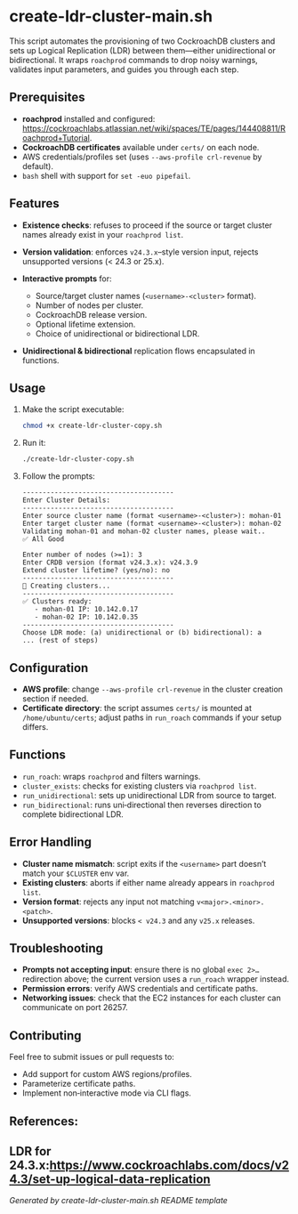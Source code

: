 # create-ldr-cluster-main.sh

This script automates the provisioning of two CockroachDB clusters and sets up Logical Replication (LDR) between them—either unidirectional or bidirectional. It wraps `roachprod` commands to drop noisy warnings, validates input parameters, and guides you through each step.

## Prerequisites

* **roachprod** installed and configured: https://cockroachlabs.atlassian.net/wiki/spaces/TE/pages/144408811/Roachprod+Tutorial.
* **CockroachDB certificates** available under `certs/` on each node.
* AWS credentials/profiles set (uses `--aws-profile crl-revenue` by default).
* `bash` shell with support for `set -euo pipefail`.

## Features

* **Existence checks**: refuses to proceed if the source or target cluster names already exist in your `roachprod list`.
* **Version validation**: enforces `v24.3.x`–style version input, rejects unsupported versions (< 24.3 or 25.x).
* **Interactive prompts** for:
  * Source/target cluster names (`<username>-<cluster>` format).
  * Number of nodes per cluster.
  * CockroachDB release version.
  * Optional lifetime extension.
  * Choice of unidirectional or bidirectional LDR.

* **Unidirectional & bidirectional** replication flows encapsulated in functions.

## Usage

1. Make the script executable:

   ```bash
   chmod +x create-ldr-cluster-copy.sh
   ```

2. Run it:

   ```bash
   ./create-ldr-cluster-copy.sh
   ```

3. Follow the prompts:

   ```text
   --------------------------------------
   Enter Cluster Details:
   --------------------------------------
   Enter source cluster name (format <username>-<cluster>): mohan-01
   Enter target cluster name (format <username>-<cluster>): mohan-02
   Validating mohan-01 and mohan-02 cluster names, please wait..
   ✅ All Good

   Enter number of nodes (>=1): 3
   Enter CRDB version (format v24.3.x): v24.3.9
   Extend cluster lifetime? (yes/no): no
   --------------------------------------
   🚀 Creating clusters...
   --------------------------------------
   ✅ Clusters ready:
      - mohan-01 IP: 10.142.0.17
      - mohan-02 IP: 10.142.0.35
   --------------------------------------
   Choose LDR mode: (a) unidirectional or (b) bidirectional): a
   ... (rest of steps)
   ```

## Configuration

* **AWS profile**: change `--aws-profile crl-revenue` in the cluster creation section if needed.
* **Certificate directory**: the script assumes `certs/` is mounted at `/home/ubuntu/certs`; adjust paths in `run_roach` commands if your setup differs.

## Functions

* `run_roach`: wraps `roachprod` and filters warnings.
* `cluster_exists`: checks for existing clusters via `roachprod list`.
* `run_unidirectional`: sets up unidirectional LDR from source to target.
* `run_bidirectional`: runs uni‑directional then reverses direction to complete bidirectional LDR.

## Error Handling

* **Cluster name mismatch**: script exits if the `<username>` part doesn’t match your `$CLUSTER` env var.
* **Existing clusters**: aborts if either name already appears in `roachprod list`.
* **Version format**: rejects any input not matching `v<major>.<minor>.<patch>`.
* **Unsupported versions**: blocks `< v24.3` and any `v25.x` releases.

## Troubleshooting

* **Prompts not accepting input**: ensure there is no global `exec 2>…` redirection above; the current version uses a `run_roach` wrapper instead.
* **Permission errors**: verify AWS credentials and certificate paths.
* **Networking issues**: check that the EC2 instances for each cluster can communicate on port 26257.

## Contributing

Feel free to submit issues or pull requests to:

* Add support for custom AWS regions/profiles.
* Parameterize certificate paths.
* Implement non‑interactive mode via CLI flags.

## References:
LDR for 24.3.x:https://www.cockroachlabs.com/docs/v24.3/set-up-logical-data-replication 
---

*Generated by create-ldr-cluster-main.sh README template*

